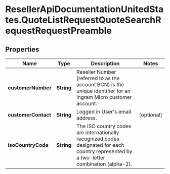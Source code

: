 # ResellerApiDocumentationUnitedStates.QuoteListRequestQuoteSearchRequestRequestPreamble

## Properties

Name | Type | Description | Notes
------------ | ------------- | ------------- | -------------
**customerNumber** | **String** | Reseller Number (referred to as the account BCN) is the unique identifier for an Ingram Micro customer account. | 
**customerContact** | **String** | Logged in User&#39;s email address. | [optional] 
**isoCountryCode** | **String** | The ISO country codes are internationally recognized codes designated for each country represented by a two-letter combination (alpha-2). | 



